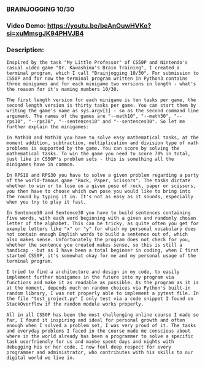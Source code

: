 ### BRAINJOGGING 10/30
### Video Demo:  https://youtu.be/beAnOuwHVKo?si=xuMmsgJK94PHVJB4

### Description:

    Inspired by the task "My Little Professor" of CS50P and Nintendo's casual video game "Dr. Kawashima's Brain Training", I created a terminal program, which I call "Brainjogging 10/30". For submission to CS50P and for now the terminal program written in Python3 contains three minigames and for each minigame two versions in length - what's the reason for it's naming numbers 10/30.

    The first length version for each minigame is ten tasks per game, the second length version is thirty tasks per game. You can start them by writing the game's name as sys.argv[1] - so as the second command line argument. The names of the games are "--math10", "--math30", "--rps10", "--rps30", "--sentences10" and "--sentences30". So let me further explain the minigames:

    In Math10 and Math30 you have to solve easy mathematical tasks, at the moment addition, subtraction, multiplication and division type of math problems is supported by the game. You can score by solving the mathematical tasks. To win the game you need to score 70% in total, just like in CS50P's problem sets - this is something all the minigames have in common.

    In RPS10 and RPS30 you have to solve a given problem regarding a party of the world-famous game "Rock, Paper, Scissors". The tasks dictate whether to win or to lose on a given pose of rock, paper or scissors, you then have to choose which own pose you would like to bring into the round by typing it in. It's not as easy as it sounds, especially when you try to play it fast.

    In Sentence10 and Sentence30 you have to build sentences containing five words, with each word beginning with a given and randomly chosen letter of the alphabet. This can be tricky, as quite often you get for example letters like "x" or "y" for which my personal vocabulary does not contain enough English words to build a sentence out of, which also makes sense. Unfortunately the program does not check for you, whether the sentence you created makes sense, so this is still a handicap - but as I have been a total beginner in coding, when I first started CS50P, it's somewhat okay for me and my personal usage of the terminal program.

    I tried to find a architecture and design in my code, to easily implement further minigames in the future into my program via functions and make it as readable as possible. As the program as it is at the moment, depends much on random choices via Python's built-in random library, I was not properly able to implement a pytest file. In the file "test_project.py" I only test via a code snippet I found on StackOverflow if the random module works properly.

    All in all CS50P has been the most challenging online course I made so far, I found it inspiring and ideal for personal growth and often enough when I solved a problem set, I was very proud of it. The tasks and everyday problems I faced in the course made me conscious about where in the world already has been a programmer to solve a specific task userfriendly for us and maybe spent days and nights with debugging his or her code. I now feel deep respect for every programmer and administrator, who contributes with his skills to our digital world we live in.
